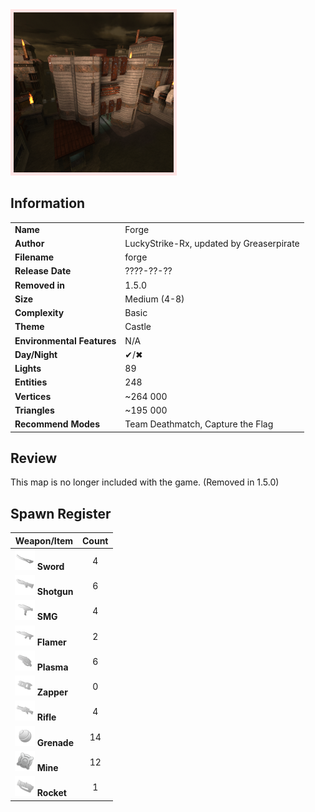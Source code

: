 <img style='border:5px solid #ffe0e0e0' src="../images/maps-old/forge.png" width="256px" />

## Information

|                            |                                          |
|----------------------------|------------------------------------------|
| **Name**                   | Forge                                    |
| **Author**                 | LuckyStrike-Rx, updated by Greaserpirate |
| **Filename**               | forge                                    |
| **Release Date**           | ????-??-??                               |
| **Removed in**             | 1.5.0                                    |
| **Size**                   | Medium (4-8)                             |
| **Complexity**             | Basic                                    |
| **Theme**                  | Castle                                   |
| **Environmental Features** | N/A                                      |
| **Day/Night**              | ✔/✖                                      |
| **Lights**                 | 89                                       |
| **Entities**               | 248                                      |
| **Vertices**               | ~264 000                                 |
| **Triangles**              | ~195 000                                 |
| **Recommend Modes**        | Team Deathmatch, Capture the Flag        |

## Review

This map is no longer included with the game. (Removed in 1.5.0)

## Spawn Register

| Weapon/Item                                                         | Count |
|---------------------------------------------------------------------|:-----:|
| <img src="../images/weapons/sword.png" width="32px"/> **Sword**     |   4   |
| <img src="../images/weapons/shotgun.png" width="32px"/> **Shotgun** |   6   |
| <img src="../images/weapons/smg.png" width="32px"/> **SMG**         |   4   |
| <img src="../images/weapons/flamer.png" width="32px"/> **Flamer**   |   2   |
| <img src="../images/weapons/plasma.png" width="32px"/> **Plasma**   |   6   |
| <img src="../images/weapons/zapper.png" width="32px"/> **Zapper**   |   0   |
| <img src="../images/weapons/rifle.png" width="32px"/> **Rifle**     |   4   |
| <img src="../images/weapons/grenade.png" width="32px"/> **Grenade** |  14   |
| <img src="../images/weapons/mine.png" width="32px"/> **Mine**       |  12   |
| <img src="../images/weapons/rocket.png" width="32px"/> **Rocket**   |   1   |
